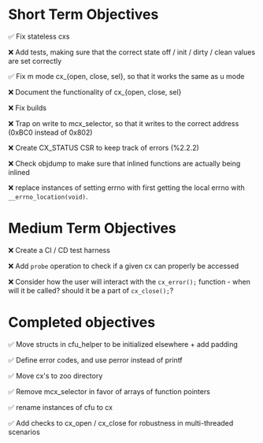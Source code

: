 # Short Term Objectives

:white_check_mark: Fix stateless cxs

:x: Add tests, making sure that the correct state off / init / dirty / clean values are set correctly

:white_check_mark: Fix m mode cx_{open, close, sel}, so that it works the same as u mode

:x: Document the functionality of cx_{open, close, sel}

:x: Fix builds

:x: Trap on write to mcx_selector, so that it writes to the correct address (0xBC0 instead of 0x802)

:x: Create CX_STATUS CSR to keep track of errors (%2.2.2)

:x: Check objdump to make sure that inlined functions are actually being inlined

:x: replace instances of setting errno with first getting the local errno with `__errno_location(void)`.

# Medium Term Objectives

:x: Create a CI / CD test harness

:x: Add `probe` operation to check if a given cx can properly be accessed

:x: Consider how the user will interact with the `cx_error();` function - when will it be called? 
    should it be a part of `cx_close();`?

# Completed objectives

:white_check_mark: Move structs in cfu_helper to be initialized elsewhere + add padding

:white_check_mark: Define error codes, and use perror instead of printf

:white_check_mark: Move cx's to zoo directory

:white_check_mark: Remove mcx_selector in favor of arrays of function pointers

:white_check_mark: rename instances of cfu to cx

:white_check_mark: Add checks to cx_open / cx_close for robustness in multi-threaded scenarios
